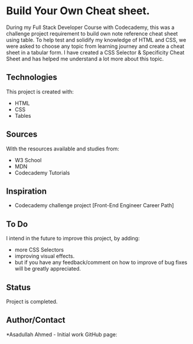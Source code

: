 # Build Your Own Cheat sheet.

During my Full Stack Developer Course with Codecademy, this was a challenge project requirement to build own note reference cheat sheet using table.
To help test and solidify my knowledge of HTML and CSS, we were asked to choose any topic from learning journey and create a cheat sheet in a tabular form. I have created a CSS Selector & Specificity Cheat Sheet and has helped me understand a lot more about this topic.

## Technologies

This project is created with:

- HTML
- CSS
- Tables

## Sources

With the resources available and studies from:

- W3 School
- MDN
- Codecademy Tutorials

## Inspiration

- Codecademy challenge project [Front-End Engineer Career Path]

## To Do

I intend in the future to improve this project, by adding:

- more CSS Selectors
- improving visual effects.
- but if you have any feedback/comment on how to improve of bug fixes will be greatly appreciated.

## Status

Project is completed.

## Author/Contact

\*Asadullah Ahmed - Initial work
GitHub page:
